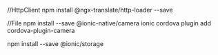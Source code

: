
//HttpClient
npm install @ngx-translate/http-loader --save

//File
npm install --save @ionic-native/camera
ionic cordova plugin add cordova-plugin-camera

npm install --save @ionic/storage